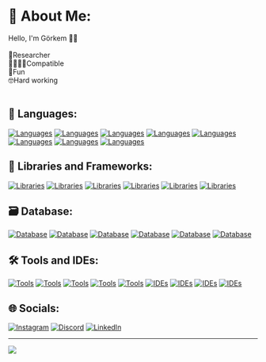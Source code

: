 # 💫 About Me:
Hello, I'm Görkem 👋🏻<br><br>🔭Researcher<br>🫱🏽‍🫲🏽Compatible<br>👻Fun<br>🤓Hard working<br><br>

## 🧬 Languages:

[![Languages](https://skillicons.dev/icons?i=html)](https://www.w3schools.com/html/default.asp)
[![Languages](https://skillicons.dev/icons?i=css)](https://developer.mozilla.org/en-US/docs/Web/CSS)
[![Languages](https://skillicons.dev/icons?i=js)](https://www.javascript.com/)
[![Languages](https://skillicons.dev/icons?i=ts)](https://www.typescriptlang.org/)
[![Languages](https://skillicons.dev/icons?i=py)](https://www.python.org/)
[![Languages](https://skillicons.dev/icons?i=cs)](https://learn.microsoft.com/en-us/dotnet/csharp/)
[![Languages](https://skillicons.dev/icons?i=php)](https://www.php.net/)
[![Languages](https://skillicons.dev/icons?i=java)](https://www.java.com/tr/)


## 💎 Libraries and Frameworks:
[![Libraries](https://skillicons.dev/icons?i=nextjs)](https://nextjs.org/)
[![Libraries](https://skillicons.dev/icons?i=react)](https://react.dev/)
[![Libraries](https://skillicons.dev/icons?i=nodejs)](https://nodejs.org/en)
[![Libraries](https://skillicons.dev/icons?i=nuxtjs)](https://nuxt.com/)
[![Libraries](https://skillicons.dev/icons?i=vue)](https://vuejs.org/)
[![Libraries](https://skillicons.dev/icons?i=tailwind)](https://tailwindcss.com/)


## 🗃️ Database:
[![Database](https://skillicons.dev/icons?i=mysql)](https://www.mysql.com/)
[![Database](https://skillicons.dev/icons?i=postgres)](https://www.postgresql.org/)
[![Database](https://skillicons.dev/icons?i=postman)](https://www.postman.com/)
[![Database](https://skillicons.dev/icons?i=mongodb)](https://www.mongodb.com/)
[![Database](https://skillicons.dev/icons?i=supabase)](https://supabase.com/)
[![Database](https://skillicons.dev/icons?i=express)](https://expressjs.com/)


## 🛠️ Tools and IDEs:
[![Tools](https://skillicons.dev/icons?i=figma)](https://www.figma.com/)
[![Tools](https://skillicons.dev/icons?i=ps)](https://www.adobe.com/tr/products/photoshop.html)
[![Tools](https://skillicons.dev/icons?i=ae)](https://www.adobe.com/tr/products/aftereffects.html)
[![Tools](https://skillicons.dev/icons?i=pr)](https://www.adobe.com/tr/products/premiere.html)
[![Tools](https://skillicons.dev/icons?i=blender)](https://www.blender.org/)
[![IDEs](https://skillicons.dev/icons?i=vscode)](https://code.visualstudio.com/)
[![IDEs](https://skillicons.dev/icons?i=visualstudio)](https://visualstudio.microsoft.com/tr/)
[![IDEs](https://skillicons.dev/icons?i=unity)](https://unity.com/)
[![IDEs](https://skillicons.dev/icons?i=wordpress)](https://wordpress.com/)


## 🌐 Socials:
[![Instagram](https://img.shields.io/badge/Instagram-%23E4405F.svg?style=for-the-badge&logo=Instagram&logoColor=white)](https://instagram.com/gorkemyazcii)
[![Discord](https://img.shields.io/badge/discord-%237289DA.svg?style=for-the-badge&logo=discord&logoColor=white)](https://discord.com/users/819664166616956951)
[![LinkedIn](https://img.shields.io/badge/LinkedIn-%230077B5.svg?style=for-the-badge&logo=linkedin&logoColor=white)](https://www.linkedin.com/in/gorkem-yazici/)


---
[![](https://visitcount.itsvg.in/api?id=Mr.Gorkemli&icon=0&color=0)](https://visitcount.itsvg.in)

<!-- Proudly created with GPRM ( https://gprm.itsvg.in ) -->

